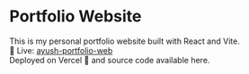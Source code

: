# Portfolio Website

This is my personal portfolio website built with React and Vite.  
🔗 Live: [ayush-portfolio-web](https://ayush-portfolio-web-a12m.vercel.app/)  
Deployed on Vercel 🚀 and source code available here.  
